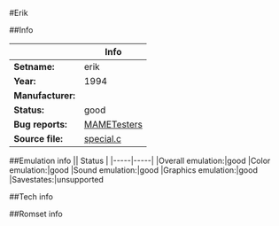 #Erik

##Info

||Info|
|-----|-----|
|**Setname:**|erik
|**Year:**|1994
|**Manufacturer:**|<unknown>
|**Status:**|good
|**Bug reports:**|[MAMETesters](http://mametesters.org/view_all_set.php?type=1&temporary=y&search=special.c)
|**Source file:**|[special.c](https://github.com/mamedev/mame/blob/master/src/mess/drivers/special.c)

##Emulation info
|| Status |
|-----|-----|
|Overall emulation:|good
|Color emulation:|good
|Sound emulation:|good
|Graphics emulation:|good
|Savestates:|unsupported

##Tech info

##Romset info

<!--- START OF EDITED COMMENT DO NOT TOUCH TEXT ABOVE-->
